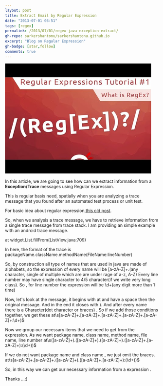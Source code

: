 ```yaml
---
layout: post
title: Extract Email by Regular Expression
date: "2013-07-01 03:51"
tags: [regex]
permalink: /2013/07/01/regex-java-exception-extract/
gh-repo: sarkershantonu/sarkershantonu.github.io
excerpt: "Blog on Regular Expression"
gh-badge: [star,follow]
comments: true
---
```

![image](/images/regex/regex-tut-1.jpg)

In this article, we are going to see how can we extract information from a **Exception/Trace** messages using Regular Expression. 

This is regular basis need, spatially when you are analyzing a trace message that you found after an automated test process or unit test.

For basic idea about regular expression,[this old post](https://sarkershantonu.github.io/2013/06/29/regular-expression-intro/).

So, when we analysis a trace message, we have to retrieve information from a single trace message from trace stack. I am providing an simple example with an android trace message.

at widget.List.fillFrom(ListView.java:709)

In here, the format of the trace is packageName.className.methodName(FileName:lineNumber)

So, by construction all type of names that are used in java are made of alphabets, so the expression of every name will be [a-zA-Z]+.(any character, single of multiple which are are under rage of a-z, A-Z)
Every line number may have single character to 4/5 character(if we write very long class). So , for line number the expression will be \d+(any digit more than 1 time)

Now, let's look at the message, it begins with at and have a space then the original message.
And in the end it closes with ).
And after every name there is a Character(dot character or braces) .
So if we add those conditions together, we get these 
at\s[a-zA-Z]+.[a-zA-Z]+.[a-zA-Z]+.[a-zA-Z]+.[a-zA-Z]+:\d+\)$

Now we group our necessary items that we need to get from the expression. As we want package  name, class name, method name, file name, line number
at\s([a-zA-Z]+).([a-zA-Z]+).([a-zA-Z]+).([a-zA-Z]+.[a-zA-Z]+):(\d+)\)$

If we do not want package name and class name , we just omit the braces. 
at\s[a-zA-Z]+.[a-zA-Z]+.([a-zA-Z]+).([a-zA-Z]+.[a-zA-Z]+):(\d+)\)$

So, in this way we can get our necessary information from a expression .

Thanks ...:)